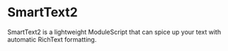 # SmartText2
SmartText2 is a lightweight ModuleScript that can spice up your text with automatic RichText formatting.
